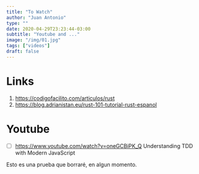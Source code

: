 ```yaml
---
title: "To Watch"
author: "Juan Antonio"
type: ""
date: 2020-04-29T23:23:44-03:00
subtitle: "Youtube and ..."
image: "/img/01.jpg"
tags: ["videos"]
draft: false
---
```


# Links

1. https://codigofacilito.com/articulos/rust
2. https://blog.adrianistan.eu/rust-101-tutorial-rust-espanol



# Youtube

- [ ] https://www.youtube.com/watch?v=oneGCBiPK_Q Understanding TDD with Modern JavaScript

<!--more-->



Esto es una prueba
que borraré, en algun momento.

